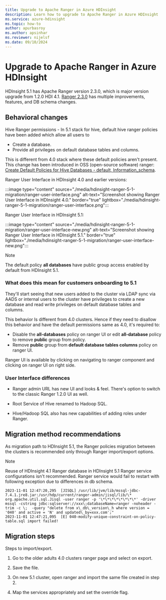 ```yaml
---
title: Upgrade to Apache Ranger in Azure HDInsight 
description: Learn how to upgrade to Apache Ranger in Azure HDInsight 
ms.service: azure-hdinsight
ms.topic: how-to
author: apurbasroy
ms.author: apsinhar
ms.reviewer: nijelsf
ms.date: 09/10/2024
---
```


# Upgrade to Apache Ranger in Azure HDInsight 

HDInsight 5.1 has Apache Ranger version 2.3.0, which is major version upgrade from 1.2.0 HDI 4.1. [Ranger 2.3.0](https://cwiki.apache.org/confluence/display/RANGER/Apache+Ranger+2.3.0+-+Release+Notes) has multiple improvements, features, and DB schema changes.

## Behavioral changes

Hive Ranger permissions - In 5.1 stack for hive, default hive ranger policies have been added which allow all users to

* Create a database.
* Provide all privileges on default database tables and columns.  

This is different from 4.0 stack where these default policies aren't present. 
 
This change has been introduced in OSS (open-source software) ranger: [Create Default Policies for Hive Databases - default, Information_schema](https://issues.apache.org/jira/browse/RANGER-2539).

Ranger User Interface in HDInsight 4.0 and earlier versions:

:::image type="content" source="./media/hdinsight-ranger-5-1-migration/ranger-user-interface.png" alt-text="Screenshot showing Ranger User Interface in HDInsight 4.0." border="true" lightbox="./media/hdinsight-ranger-5-1-migration/ranger-user-interface.png":::

Ranger User Interface in HDInsight 5.1:

:::image type="content" source="./media/hdinsight-ranger-5-1-migration/ranger-user-interface-new.png" alt-text="Screenshot showing Ranger User Interface in HDInsight 5.1." border="true" lightbox="./media/hdinsight-ranger-5-1-migration/ranger-user-interface-new.png":::

> [!NOTE]
> The default policy **all databases** have public group access enabled by default from HDInsight 5.1.

### What does this mean for customers onboarding to 5.1

They'll start seeing that new users added to the cluster via LDAP sync via AADS or internal users to the cluster have privileges to create a new database and read write privileges on default database tables and columns.  

This behavior Is different from 4.0 clusters. Hence if they need to disallow this behavior and have the default permissions same as 4.0, it's required to:

* Disable the **all-databases** policy on ranger UI or edit **all-database** policy to remove **public** group from policy.
* Remove **public** group from **default database tables columns** policy on ranger UI.  


Ranger UI is available by clicking on navigating to ranger component and clicking on ranger UI on right side.

### User Interface differences

* Ranger admin URL has new UI and looks & feel. There's option to switch to the classic Ranger 1.2.0 UI as well.

* Root Service of Hive renamed to Hadoop SQL.

* Hive/Hadoop SQL also has new capabilities of adding roles under Ranger.

## Migration method recommendations

As migration path to HDInsight 5.1, the Ranger policies migration between the clusters is recommended only through Ranger import/export options.

> [!NOTE]
> Reuse of HDInsight 4.1 Ranger database in HDInsight 5.1 Ranger service configurations isn't recommended. Ranger service would fail to restart with following exception due to differences in db schema.

```
2023-11-01 12:47:20,295  [JISQL] /usr/lib/jvm/lib/mssql-jdbc-7.4.1.jre8.jar:/usr/hdp/current/ranger-admin/jisql/lib/\* org.apache.util.sql.Jisql -user ranger -p '\*\*\*\*\*\*\*\*' -driver mssql -cstring jdbc:sqlserver://xxx\;databaseName=ranger -noheader -trim -c \;  -query "delete from x\_db\_version\_h where version = '040' and active = 'N' and updated\_by=xxx.com';"
2023-11-01 12:47:21,095  [E] 040-modify-unique-constraint-on-policy-table.sql import failed!
```

## Migration steps

Steps to import/export.

1. Go to the older adults 4.0 clusters ranger page and select on export.

1. Save the file.

1. On new 5.1 cluster, open ranger and import the same file created in step 2.

1. Map the services appropriately and set the override flag.
